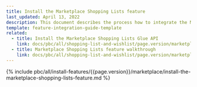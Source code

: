 ```yaml
---
title: Install the Marketplace Shopping Lists feature
last_updated: April 13, 2022
description: This document describes the process how to integrate the Marketplace Shopping Lists feature into a Spryker project.
template: feature-integration-guide-template
related:
  - title: Install the Marketplace Shopping Lists Glue API
    link: docs/pbc/all/shopping-list-and-wishlist/page.version/marketplace/install-and-upgrade/install-glue-api/install-the-marketplace-shopping-lists-glue-api.html
  - title: Marketplace Shopping Lists feature walkthrough
    link: docs/pbc/all/shopping-list-and-wishlist/page.version/marketplace/marketplace-shopping-lists-feature-overview.html
---
```


{% include pbc/all/install-features/{{page.version}}/marketplace/install-the-marketplace-shopping-lists-feature.md %} <!-- To edit, see /_includes/pbc/all/install-features/202212.0/marketplace/install-the-marketplace-shopping-lists-feature.md -->
